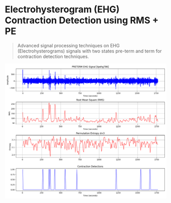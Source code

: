 # Electrohysterogram (EHG) Contraction Detection using RMS + PE

> Advanced signal processing techniques on EHG (Electrohysterograms) signals with two states pre-term and term for contraction detection techniques.


<img src="figures/preterm/tpehg786.png"/>

